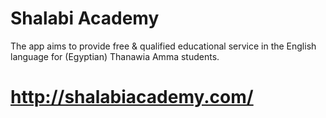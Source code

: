 # Shalabi Academy
The app aims to provide free & qualified educational service in the English language for (Egyptian) Thanawia Amma students.

# http://shalabiacademy.com/
